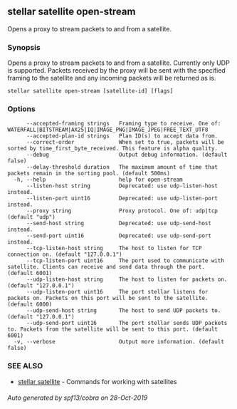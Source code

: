 ## stellar satellite open-stream

Opens a proxy to stream packets to and from a satellite.

### Synopsis

Opens a proxy to stream packets to and from a satellite. Currently only
UDP is supported. Packets received by the proxy will be sent with the specified framing to
the satellite and any incoming packets will be returned as is.

```
stellar satellite open-stream [satellite-id] [flags]
```

### Options

```
      --accepted-framing strings   Framing type to receive. One of: WATERFALL|BITSTREAM|AX25|IQ|IMAGE_PNG|IMAGE_JPEG|FREE_TEXT_UTF8
      --accepted-plan-id strings   Plan ID(s) to accept data from.
      --correct-order              When set to true, packets will be sorted by time_first_byte_received. This feature is alpha quality.
      --debug                      Output debug information. (default false)
      --delay-threshold duration   The maximum amount of time that packets remain in the sorting pool. (default 500ms)
  -h, --help                       help for open-stream
      --listen-host string         Deprecated: use udp-listen-host instead.
      --listen-port uint16         Deprecated: use udp-listen-port instead.
      --proxy string               Proxy protocol. One of: udp|tcp (default "udp")
      --send-host string           Deprecated: use udp-send-host instead.
      --send-port uint16           Deprecated: use udp-send-port instead.
      --tcp-listen-host string     The host to listen for TCP connection on. (default "127.0.0.1")
      --tcp-listen-port uint16     The port used to communicate with satellite. Clients can receive and send data through the port. (default 6001)
      --udp-listen-host string     The host to listen for packets on. (default "127.0.0.1")
      --udp-listen-port uint16     The port stellar listens for packets on. Packets on this port will be sent to the satellite. (default 6000)
      --udp-send-host string       The host to send UDP packets to. (default "127.0.0.1")
      --udp-send-port uint16       The port stellar sends UDP packets to. Packets from the satellite will be sent to this port. (default 6001)
  -v, --verbose                    Output more information. (default false)
```

### SEE ALSO

* [stellar satellite](stellar_satellite.md)	 - Commands for working with satellites

###### Auto generated by spf13/cobra on 28-Oct-2019
